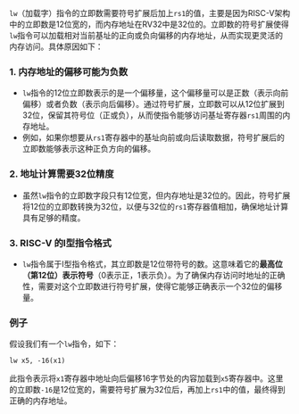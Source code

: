`lw`（加载字）指令的立即数需要符号扩展后加上`rs1`的值，主要是因为RISC-V架构中的立即数是12位宽的，而内存地址在RV32中是32位的。立即数的符号扩展使得`lw`指令可以加载相对当前基址的正向或负向偏移的内存地址，从而实现更灵活的内存访问。具体原因如下：
### 1. **内存地址的偏移可能为负数**

- `lw`指令的12位立即数表示的是一个偏移量，这个偏移量可以是正数（表示向前偏移）或者负数（表示向后偏移）。通过符号扩展，立即数可以从12位扩展到32位，保留其符号位（正或负），从而使指令能够访问基址寄存器`rs1`周围的内存地址。
- 例如，如果你想要从`rs1`寄存器中的基址向前或向后读取数据，符号扩展后的立即数能够表示这种正负方向的偏移。

### 2. **地址计算需要32位精度**

- 虽然`lw`指令的立即数字段只有12位宽，但内存地址是32位的。因此，符号扩展将12位的立即数转换为32位，以便与32位的`rs1`寄存器值相加，确保地址计算具有足够的精度。

### 3. **RISC-V 的I型指令格式**

- `lw`指令属于I型指令格式，其立即数是12位带符号的数。这意味着它的**最高位（第12位）表示符号**（0表示正，1表示负）。为了确保内存访问时地址的正确性，需要对这个立即数进行符号扩展，使得它能够正确表示一个32位的偏移量。

### 例子

假设我们有一个`lw`指令，如下：

`lw x5, -16(x1)`

此指令表示将`x1`寄存器中地址向后偏移16字节处的内容加载到`x5`寄存器中。这里的立即数`-16`是12位宽的，需要符号扩展为32位后，再加上`rs1`中的值，最终得到正确的内存地址。